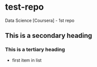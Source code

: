 # test-repo
Data Science [Coursera] - 1st repo
## This is a secondary heading
### This is a tertiary heading
* first item in list
